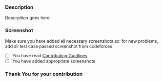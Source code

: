 ### Description
Descrpition goes here

### Screenshot
Make sure you have added all necessary screenshots ex: for new problems, add all test case passed screenshot from codeforces 

- [ ] You have read [Contributing Guidlines](https://github.com/shan7030/codeforces-problems/CONTRIBUTING.md)
- [ ] You have added appropriate screenshots

### Thank You for your contribution